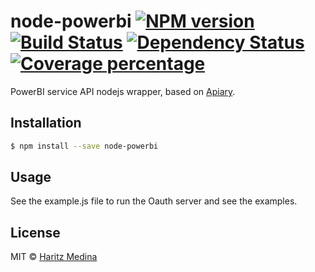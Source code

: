 # node-powerbi [![NPM version][npm-image]][npm-url] [![Build Status][travis-image]][travis-url] [![Dependency Status][daviddm-image]][daviddm-url] [![Coverage percentage][coveralls-image]][coveralls-url]
> 

PowerBI service API nodejs wrapper, based on [Apiary](http://docs.powerbi.apiary.io]).

## Installation

```sh
$ npm install --save node-powerbi
```

## Usage

See the example.js file to run the Oauth server and see the examples.

## License

MIT © [Haritz Medina](https://haritzmedina.com)


[npm-image]: https://badge.fury.io/js/node-powerbi.svg
[npm-url]: https://npmjs.org/package/node-powerbi
[travis-image]: https://travis-ci.org/haritzmedina/node-powerbi.svg?branch=master
[travis-url]: https://travis-ci.com/haritzmedina/node-powerbi
[daviddm-image]: https://david-dm.org/haritzmedina/node-powerbi.svg?theme=shields.io
[daviddm-url]: https://david-dm.org/haritzmedina/node-powerbi
[coveralls-image]: https://coveralls.io/repos/haritzmedina/node-powerbi/badge.svg
[coveralls-url]: https://coveralls.io/r/haritzmedina/node-powerbi
